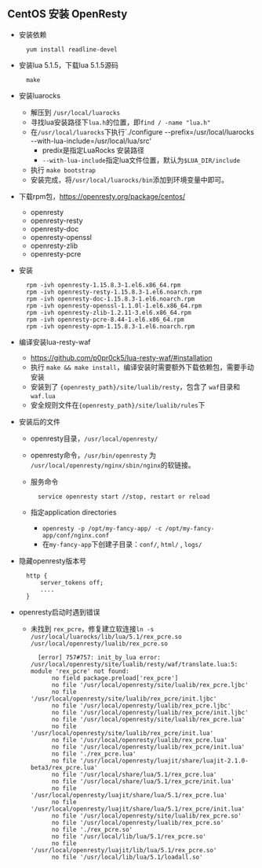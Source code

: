 ## CentOS 安装 OpenResty
- 安装依赖

		yum install readline-devel
- 安装lua 5.1.5，下载lua 5.1.5源码

		make
- 安装luarocks
	- 解压到 `/usr/local/luarocks` 
	- 寻找lua安装路径下`lua.h`的位置，即`find / -name "lua.h"`
	- 在`/usr/local/luarocks`下执行`./configure --prefix=/usr/local/luarocks --with-lua-include=/usr/local/lua/src'
		- predix是指定LuaRocks 安装路径
		- `--with-lua-include`指定lua文件位置，默认为`$LUA_DIR/include` 
	- 执行 `make bootstrap` 
	- 安装完成，将`/usr/local/luarocks/bin`添加到环境变量中即可。
- 下载rpm包，https://openresty.org/package/centos/
	- openresty
	- openresty-resty
	- openresty-doc
	- openresty-openssl
	- openresty-zlib
	- openresty-pcre
- 安装
	
    	rpm -ivh openresty-1.15.8.3-1.el6.x86_64.rpm
        rpm -ivh openresty-resty-1.15.8.3-1.el6.noarch.rpm
        rpm -ivh openresty-doc-1.15.8.3-1.el6.noarch.rpm
        rpm -ivh openresty-openssl-1.1.0l-1.el6.x86_64.rpm
        rpm -ivh openresty-zlib-1.2.11-3.el6.x86_64.rpm
        rpm -ivh openresty-pcre-8.44-1.el6.x86_64.rpm
        rpm -ivh openresty-opm-1.15.8.3-1.el6.noarch.rpm
- 编译安装lua-resty-waf
	- https://github.com/p0pr0ck5/lua-resty-waf/#installation
	- 执行 `make && make install`，编译安装时需要额外下载依赖包，需要手动安装
	- 安装到了 `{openresty_path}/site/lualib/resty`，包含了 `waf`目录和`waf.lua`
	- 安全规则文件在`{openresty_path}/site/lualib/rules`下
- 安装后的文件
	- openresty目录，`/usr/local/openresty/`
	- openresty命令，`/usr/bin/openresty` 为 `/usr/local/openresty/nginx/sbin/nginx`的软链接。
	- 服务命令
	
    		service openresty start //stop, restart or reload
	- 指定application directories
		- `openresty -p /opt/my-fancy-app/ -c /opt/my-fancy-app/conf/nginx.conf`
		- 在`my-fancy-app`下创建子目录：`conf/`, `html/` , `logs/`
- 隐藏openresty版本号

		http {
        	server_tokens off;
            ....
        }
- openresty启动时遇到错误
	- 未找到 `rex_pcre`，修复建立软连接`ln -s /usr/local/luarocks/lib/lua/5.1/rex_pcre.so  /usr/local/openresty/lualib/rex_pcre.so`

            [error] 757#757: init_by_lua error: /usr/local/openresty/site/lualib/resty/waf/translate.lua:5: module 'rex_pcre' not found:
                no field package.preload['rex_pcre']
                no file '/usr/local/openresty/site/lualib/rex_pcre.ljbc'
                no file '/usr/local/openresty/site/lualib/rex_pcre/init.ljbc'
                no file '/usr/local/openresty/lualib/rex_pcre.ljbc'
                no file '/usr/local/openresty/lualib/rex_pcre/init.ljbc'
                no file '/usr/local/openresty/site/lualib/rex_pcre.lua'
                no file '/usr/local/openresty/site/lualib/rex_pcre/init.lua'
                no file '/usr/local/openresty/lualib/rex_pcre.lua'
                no file '/usr/local/openresty/lualib/rex_pcre/init.lua'
                no file './rex_pcre.lua'
                no file '/usr/local/openresty/luajit/share/luajit-2.1.0-beta3/rex_pcre.lua'
                no file '/usr/local/share/lua/5.1/rex_pcre.lua'
                no file '/usr/local/share/lua/5.1/rex_pcre/init.lua'
                no file '/usr/local/openresty/luajit/share/lua/5.1/rex_pcre.lua'
                no file '/usr/local/openresty/luajit/share/lua/5.1/rex_pcre/init.lua'
                no file '/usr/local/openresty/site/lualib/rex_pcre.so'
                no file '/usr/local/openresty/lualib/rex_pcre.so'
                no file './rex_pcre.so'
                no file '/usr/local/lib/lua/5.1/rex_pcre.so'
                no file '/usr/local/openresty/luajit/lib/lua/5.1/rex_pcre.so'
                no file '/usr/local/lib/lua/5.1/loadall.so'
           
